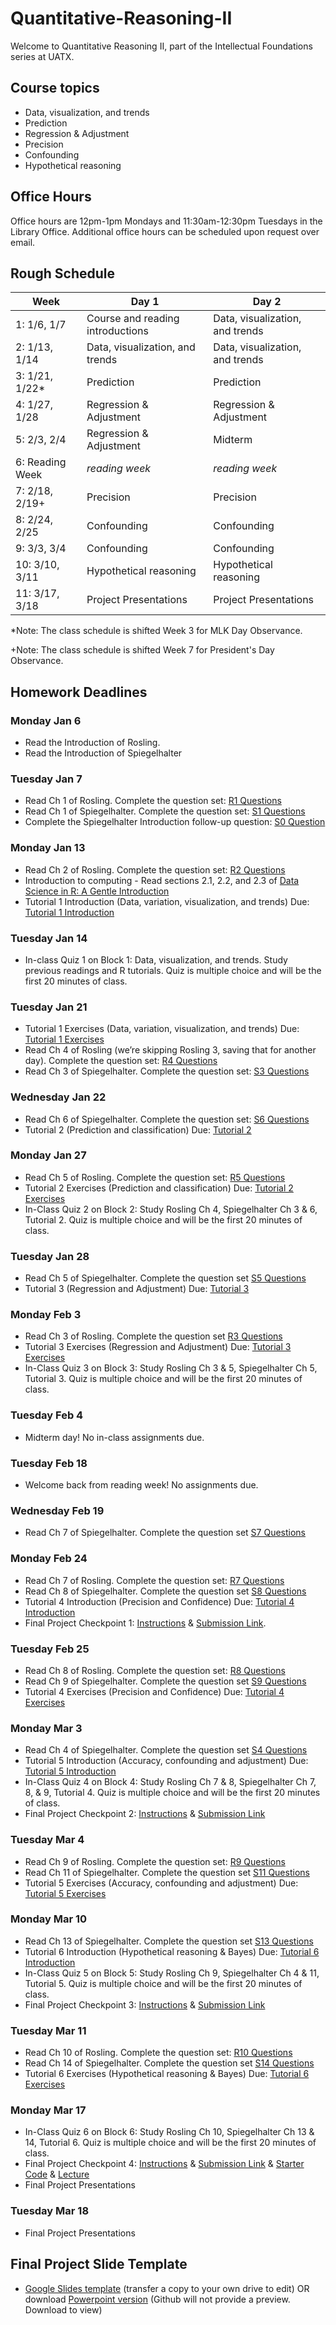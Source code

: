 # Quantitative-Reasoning-II

Welcome to Quantitative Reasoning II, part of the Intellectual Foundations series at UATX. 

## Course topics 
- Data, visualization, and trends
- Prediction
- Regression & Adjustment
- Precision
- Confounding
- Hypothetical reasoning

## Office Hours
Office hours are 12pm-1pm Mondays and 11:30am-12:30pm Tuesdays in the Library Office. Additional office hours can be scheduled upon request over email.

## Rough Schedule

| Week       | Day 1 | Day 2 |
|------------|---------|---------|
| 1: 1/6, 1/7  |    Course and reading introductions     |    Data, visualization, and trends     |
| 2: 1/13, 1/14 |     Data, visualization, and trends    |      Data, visualization, and trends   |
| 3: 1/21, 1/22* |    Prediction     |     Prediction    |
| 4: 1/27, 1/28|   Regression & Adjustment      |      Regression & Adjustment   |
| 5: 2/3, 2/4 |      Regression & Adjustment   |    Midterm     |
| 6: Reading Week|     *reading week*    |     *reading week*    |
| 7: 2/18, 2/19+ |   Precision      |     Precision    |
| 8: 2/24, 2/25|    Confounding     |    Confounding     |
| 9: 3/3, 3/4  |    Confounding     |     Confounding    |
| 10: 3/10, 3/11 |     Hypothetical reasoning    |    Hypothetical reasoning     |
| 11: 3/17, 3/18 |    Project Presentations     |    Project Presentations     |

*Note: The class schedule is shifted Week 3 for MLK Day Observance. 

+Note: The class schedule is shifted Week 7 for President's Day Observance. 

## Homework Deadlines

### Monday Jan 6
- Read the Introduction of Rosling.
- Read the Introduction of Spiegelhalter

### Tuesday Jan 7
- Read Ch 1 of Rosling. Complete the question set: [R1 Questions](https://qr2-w25.github.io/homepage/questions/R1-before.html)
- Read Ch 1 of Spiegelhalter. Complete the question set: [S1 Questions](https://qr2-w25.github.io/homepage/questions/S1-before.html)
- Complete the Spiegelhalter Introduction follow-up question: [S0 Question](https://qr2-w25.github.io/homepage/questions/S0-after.html)

### Monday Jan 13
- Read Ch 2 of Rosling. Complete the question set: [R2 Questions](https://qr2-w25.github.io/homepage/questions/R2-before.html)
- Introduction to computing - Read sections 2.1, 2.2, and 2.3 of [Data Science in R: A Gentle Introduction](https://bookdown.org/jgscott/DSGI/lesson_data.html#data-frames-cases-and-variariables)
- Tutorial 1 Introduction (Data, variation, visualization, and trends) Due: [Tutorial 1 Introduction](https://dtkaplan.github.io/QR2-computing/tutorial-1.html)

### Tuesday Jan 14
- In-class Quiz 1 on Block 1: Data, visualization, and trends. Study previous readings and R tutorials. Quiz is multiple choice and will be the first 20 minutes of class.

### Tuesday Jan 21
- Tutorial 1 Exercises (Data, variation, visualization, and trends) Due: [Tutorial 1 Exercises](https://dtkaplan.github.io/QR2-computing/exercises-1.html)
- Read Ch 4 of Rosling (we’re skipping Rosling 3, saving that for another day). Complete the question set: [R4 Questions](https://qr2-w25.github.io/homepage/questions/R4-before.html)
- Read Ch 3 of Spiegelhalter. Complete the question set: [S3 Questions](https://qr2-w25.github.io/homepage/questions/S3-before.html)

### Wednesday Jan 22
- Read Ch 6 of Spiegelhalter. Complete the question set: [S6 Questions](https://qr2-w25.github.io/homepage/questions/S6-before.html)
- Tutorial 2 (Prediction and classification) Due: [Tutorial 2](https://dtkaplan.github.io/QR2-computing/tutorial-2.html)

### Monday Jan 27
- Read Ch 5 of Rosling. Complete the question set: [R5 Questions](https://qr2-w25.github.io/homepage/questions/R5-before.html)
- Tutorial 2 Exercises (Prediction and classification) Due: [Tutorial 2 Exercises](https://dtkaplan.github.io/QR2-computing/exercises-2.html)
- In-Class Quiz 2 on Block 2: Study Rosling Ch 4, Spiegelhalter Ch 3 & 6, Tutorial 2. Quiz is multiple choice and will be the first 20 minutes of class.

### Tuesday Jan 28
- Read Ch 5 of Spiegelhalter. Complete the question set [S5 Questions](https://qr2-w25.github.io/homepage/questions/S5-before.html)
- Tutorial 3 (Regression and Adjustment) Due: [Tutorial 3](https://dtkaplan.github.io/QR2-computing/tutorial-3.html)

### Monday Feb 3
- Read Ch 3 of Rosling. Complete the question set [R3 Questions](https://qr2-w25.github.io/homepage/questions/R3-before.html)
- Tutorial 3 Exercises (Regression and Adjustment) Due: [Tutorial 3 Exercises](https://dtkaplan.github.io/QR2-computing/exercises-3.html)
- In-Class Quiz 3 on Block 3: Study Rosling Ch 3 & 5, Spiegelhalter Ch 5, Tutorial 3. Quiz is multiple choice and will be the first 20 minutes of class.

### Tuesday Feb 4
- Midterm day! No in-class assignments due.

### Tuesday Feb 18
- Welcome back from reading week! No assignments due.

### Wednesday Feb 19
- Read Ch 7 of Spiegelhalter. Complete the question set [S7 Questions](https://qr2-w25.github.io/homepage/questions/S7-before.html)

### Monday Feb 24
- Read Ch 7 of Rosling. Complete the question set: [R7 Questions](https://qr2-w25.github.io/homepage/questions/R7-before.html)
- Read Ch 8 of Spiegelhalter. Complete the question set [S8 Questions](https://qr2-w25.github.io/homepage/questions/S8-before.html)
- Tutorial 4 Introduction (Precision and Confidence) Due: [Tutorial 4 Introduction](https://dtkaplan.github.io/QR2-computing/tutorial-4.html)
- Final Project Checkpoint 1: [Instructions](https://github.com/eliah-o/Quantitative-Reasoning-II/blob/main/Final_Project/Final%20Project%20-%20Checkpoint%201.pdf) & [Submission Link](https://docs.google.com/forms/d/e/1FAIpQLSdAzXOk2yiFFS0KSYA_TshSx4anAuBrgTWvhH92tsSe_h-1jg/viewform?usp=sharing).

### Tuesday Feb 25
- Read Ch 8 of Rosling. Complete the question set: [R8 Questions](https://qr2-w25.github.io/homepage/questions/R8-before.html)
- Read Ch 9 of Spiegelhalter. Complete the question set [S9 Questions](https://qr2-w25.github.io/homepage/questions/S9-before.html)
- Tutorial 4 Exercises (Precision and Confidence) Due: [Tutorial 4 Exercises](https://dtkaplan.github.io/QR2-computing/exercises-4.html)

### Monday Mar 3
- Read Ch 4 of Spiegelhalter. Complete the question set [S4 Questions](https://qr2-w25.github.io/homepage/questions/S4-before.html)
- Tutorial 5 Introduction (Accuracy, confounding and adjustment) Due: [Tutorial 5 Introduction](https://dtkaplan.github.io/QR2-computing/tutorial-5.html)
- In-Class Quiz 4 on Block 4: Study Rosling Ch 7 & 8, Spiegelhalter Ch 7, 8, & 9, Tutorial 4. Quiz is multiple choice and will be the first 20 minutes of class.
- Final Project Checkpoint 2: [Instructions](https://github.com/eliah-o/Quantitative-Reasoning-II/blob/main/Final_Project/Final%20Project%20-%20Checkpoint%202.pdf) & [Submission Link](https://forms.gle/LPTjP5sFy2quydxu5)

### Tuesday Mar 4
- Read Ch 9 of Rosling. Complete the question set: [R9 Questions](https://qr2-w25.github.io/homepage/questions/R9-before.html)
- Read Ch 11 of Spiegelhalter. Complete the question set [S11 Questions](https://qr2-w25.github.io/homepage/questions/S11-before.html)
- Tutorial 5 Exercises (Accuracy, confounding and adjustment) Due: [Tutorial 5 Exercises](https://dtkaplan.github.io/QR2-computing/exercises-5.html)
  
### Monday Mar 10
- Read Ch 13 of Spiegelhalter. Complete the question set [S13 Questions](https://qr2-w25.github.io/homepage/questions/S13-before.html)
- Tutorial 6 Introduction (Hypothetical reasoning & Bayes) Due: [Tutorial 6 Introduction](https://dtkaplan.github.io/QR2-computing/tutorial-6.html)
- In-Class Quiz 5 on Block 5: Study Rosling Ch 9, Spiegelhalter Ch 4 & 11, Tutorial 5. Quiz is multiple choice and will be the first 20 minutes of class.
- Final Project Checkpoint 3: [Instructions](https://github.com/eliah-o/Quantitative-Reasoning-II/blob/main/Final_Project/Final%20Project%20-%20Checkpoint%203.pdf) & [Submission Link](https://docs.google.com/forms/d/e/1FAIpQLSfqPaGYvL2eyvYYlB2N2FhGQg129RkCxHKt_TLFJdPHVgNagg/viewform?usp=dialog)

### Tuesday Mar 11
- Read Ch 10 of Rosling. Complete the question set: [R10 Questions](https://qr2-w25.github.io/homepage/questions/R10-before.html)
- Read Ch 14 of Spiegelhalter. Complete the question set [S14 Questions](https://qr2-w25.github.io/homepage/questions/S14-before.html)
- Tutorial 6 Exercises (Hypothetical reasoning & Bayes) Due: [Tutorial 6 Exercises](https://dtkaplan.github.io/QR2-computing/exercises-6.html)

### Monday Mar 17
- In-Class Quiz 6 on Block 6: Study Rosling Ch 10, Spiegelhalter Ch 13 & 14, Tutorial 6. Quiz is multiple choice and will be the first 20 minutes of class.
- Final Project Checkpoint 4: [Instructions](https://github.com/eliah-o/Quantitative-Reasoning-II/blob/main/Final_Project/Final%20project%20-%20Checkpoint%204.pdf) & [Submission Link](https://docs.google.com/forms/d/e/1FAIpQLSdtVdy924djugFsd12FI_w-UEOESzkIgSRyXvoi8Bp8f2nKtg/viewform?usp=header) & [Starter Code](https://github.com/eliah-o/Quantitative-Reasoning-II/blob/main/Final_Project/Checkpoint4.R) & [Lecture](https://github.com/eliah-o/Quantitative-Reasoning-II/blob/main/Final_Project/Final%20Project%20-%20Checkpoint%204%20Lecture.pdf)
- Final Project Presentations

### Tuesday Mar 18
- Final Project Presentations

## Final Project Slide Template 
- [Google Slides template](https://docs.google.com/presentation/d/1BsspjlM-pCBaflD3nQCD3jp_I7fn19NvKNvOoJK6WoE/edit?usp=sharing) (transfer a copy to your own drive to edit) OR download [Powerpoint version](https://github.com/eliah-o/Quantitative-Reasoning-II/blob/main/Final_Project/QR2%20Final%20Project%20-%20Slide%20Template.pptx) (Github will not provide a preview. Download to view)
